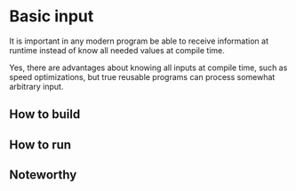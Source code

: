 # Basic input

It is important in any modern program be able to receive information at runtime
instead of know all needed values at compile time.

Yes, there are advantages about knowing all inputs at compile time, such as
speed optimizations, but true reusable programs can process somewhat arbitrary
input.

## How to build

## How to run

## Noteworthy

